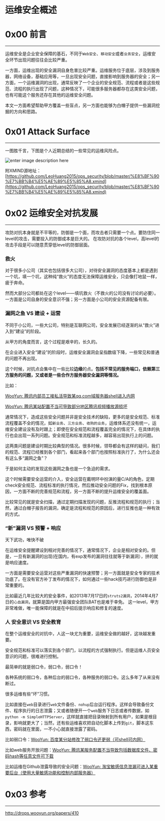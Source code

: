 # 运维安全概述

0x00 前言
=======

* * *

运维安全是企业安全保障的基石，不同于`Web安全`、`移动安全`或者`业务安全`，运维安全环节出现问题往往会比较严重。

一方面，运维出现的安全漏洞自身危害比较严重。运维服务位于底层，涉及到服务器，网络设备，基础应用等，一旦出现安全问题，直接影响到服务器的安全；另一方面，一个运维漏洞的出现，通常反映了一个企业的安全规范、流程或者是这些规范、流程的执行出现了问题，这种情况下，可能很多服务器都存在这类安全问题，也有可能这个服务还存在其他的运维安全问题。

本文一方面希望帮助甲方覆盖一些盲点，另一方面也能够为白帽子提供一些漏洞挖掘的方向和思路。

0x01 Attack Surface
===================

* * *

一图胜千言，下图是个人近期总结的一些常见的运维风险点。

![enter image description here](http://drops.javaweb.org/uploads/images/93962f8dcd0e90a287e137842f878445c3b66bc7.jpg)

附XMIND源地址：[https://github.com/LeoHuang2015/ops_security/blob/master/%E8%BF%90%E7%BB%B4%E5%AE%89%E5%85%A8.xmind](https://github.com/LeoHuang2015/ops_security/blob/master/%E8%BF%90%E7%BB%B4%E5%AE%89%E5%85%A8.xmind)

0x02 运维安全对抗发展
=============

* * *

攻防对抗本身就是不平等的，防御是一个面，而攻击者只需要一个点。要防住同一level的攻击，需要投入的防御成本是巨大的。 在攻防对抗的各个level，高level的攻击手段是可以随意贯穿低level的防御层面。

### 救火

对于很多小公司（其实也包括很多大公司），对待安全漏洞的态度基本上都是遇到一个坑，填一个坑，这种纯“救火”的态度无法保障运维安全，只会像打地鼠一样，疲于奔命。

然而大部分公司都处在这个level——填坑救火（不救火的公司没有讨论的必要）。一方面是公司自身的安全意识不强；另一方面是小公司的安全资源配备有限。

### 漏网之鱼 VS 建设 + 运营

不同于小公司，一些大公司，特别是互联网公司，安全发展已经逐渐的从“救火”进入到“建设”的阶段。

从甲方的角度而言，这个过程是艰辛的，长久的。

在企业进入安全“建设”的阶段时，运维安全漏洞会呈指数级下降，一些常见和普通的问题不再出现。

这个时候，对抗点会集中在一些比较**边缘**的点。**包括不常见的服务端口，依赖第三方服务的问题，又或者是一些合作方服务器安全漏洞等情况。**

比如：

[WooYun: 腾讯内部员工接私活导致某qq.com域服务器shell进入内网](http://www.wooyun.org/bugs/wooyun-2015-0109929)

[WooYun: 腾讯某站配置不当可导致部分地区腾讯视频播放源损坏](http://www.wooyun.org/bugs/wooyun-2015-099916)

通常情况下，造成这些安全问题并非是安全技术的缺陷，更多的是安全规范、标准流程覆盖不全的情况，如`新业务`、`三方业务`、`收购的业务`，运维体系还没有统一，运维安全建设没有及时跟上；即使在安全规范和流程覆盖完全的情况下，在具体的执行也会出现一系列问题。安全规范和标准流程越多，越容易出现执行上的问题。

这两类问题是建设时期比较典型的情况。很多时候，领导都会有这样的疑问，我们的规范、流程已经推到各个部门，看起来各个部门也按照标准执行了，为什么还会有这么多“漏网之鱼”？

于是如何主动的发现这些漏网之鱼也是一个急迫的需求。

这个时候需要安全运营的介入，安全运营在戴明环中扮演的量C/A的角色，定期check安全规范、流程标准的执行情况，然后推动安全问题的Fix，找到根本原因，一方面不断的完善规范和流程，另一方面不断的提升运维安全的覆盖面。

比较常见的就是安全扫描，通过定期扫描发现的问题，反推流程和规范的执行；当然，通过白帽子报告的漏洞，确定是流程和规范的原因后，进行反推也是一种有效的方式。

### “新”漏洞 VS 预警 + 响应

天下武功，唯快不破

在运维安全提醒建设到相对完善的情况下，通常情况下，企业是相对安全的。但是，一旦有新漏洞的出现(在国内，有exp发布的漏洞往往就等于新漏洞），拼的就是响应速度。

一方面是需要安全运营对这些严重漏洞的快速预警；另一方面就是安全专家的技术功底了。在没有官方补丁发布的情况下，如何通过一些hack技巧进行防御也是非常重要的。

比如最近几年比较大的安全事件，如2013年7月17日的`struts2漏洞`，2014年4月7日的`心血漏洞`，就算是国内甲方最强安全团队BAT也是难于幸免。 这一level，甲方非常难做，唯一能保障的就是在中招后提示响应和修复的速度。

### 人 安全意识 VS 安全教育

在整个运维安全的对抗中，人这一块尤为重要，运维安全做的越好，这块越发重要。

安全规范和标准可以落实到各个部门，以流程的方式强制执行。但是运维人员安全意识的问题，很难进行控制。

最简单的就是弱口令，弱口令，弱口令！

各种系统的弱口令，各种后台的弱口令，各种服务的弱口令。这么多年了从来没有断过。

很多运维有些“坏”习惯。

比如直接在`web`目录进行`web`文件备份、`nohup`后台运行程序。这样会导致备份文件、程序执行的日志泄露；又或者随便开一个`web`服务下日志或者传数据，如`python -m SimpleHTTPServer`，这样就直接把目录映射到所有用户，如果是根目录，影响就更大了；当然，还有些运维喜欢把自动化脚本上传到`git`，脚本这东西，密码就在里面，一不小心就直接泄露了密码。

比如弱口令：[WooYun: 百度某分站修改了弱口令还更弱（可shell可内网）](http://www.wooyun.org/bugs/wooyun-2015-0115342)

比如web服务开放问题：[WooYun: 腾讯某服务配置不当导致包括数据库文件、密码hash等任意文件可下载](http://www.wooyun.org/bugs/wooyun-2015-092151)

比如运维在Github泄露导致的安全问题：[WooYun: 淘宝敏感信息泄漏可进入某重要后台（使用大量敏感功能和控制内部服务器）](http://www.wooyun.org/bugs/wooyun-2014-062243)

0x03 参考
=======

* * *

http://drops.wooyun.org/papers/410
